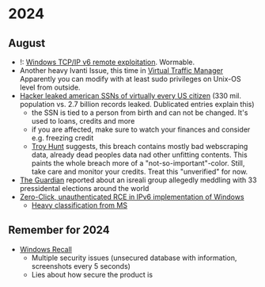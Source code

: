 # 2024
## August
* !: [Windows TCP/IP v6 remote exploitation](https://msrc.microsoft.com/update-guide/vulnerability/CVE-2024-38063). Wormable.
* Another heavy Ivanti Issue, this time in [Virtual Traffic Manager](https://forums.ivanti.com/s/article/Security-Advisory-Ivanti-Virtual-Traffic-Manager-vTM-CVE-2024-7593?language=en_US)  
Apparently you can modify with at least sudo privileges on Unix-OS level from outside.
* [Hacker leaked american SSNs of virtually every US citizen](https://www.bleepingcomputer.com/news/security/hackers-leak-27-billion-data-records-with-social-security-numbers/) (330 mil. population vs. 2.7 billion records leaked. Dublicated entries explain this)
    * the SSN is tied to a person from birth and can not be changed. It's used to loans, credits and more
    * if you are affected, make sure to watch your finances and consider e.g. freezing credit
    * [Troy Hunt](https://www.troyhunt.com/inside-the-3-billion-people-national-public-data-breach/) suggests, this breach contains mostly bad webscraping data, already dead peoples data nad other unfitting contents. This paints the whole breach more of a "not-so-important"-color. Still, take care and monitor your credits. Treat this "unverified" for now.
* [The Guardian](https://www.theguardian.com/world/2023/feb/15/revealed-disinformation-team-jorge-claim-meddling-elections-tal-hanan) reported about an isreali group allegedly meddling with 33 pressidental elections around the world
* [Zero-Click, unauthenticated RCE in IPv6 implementation of Windows](https://www.cybermaxx.com/resources/cve-2024-38063/)
    * [Heavy classification from MS](https://msrc.microsoft.com/update-guide/en-US/advisory/CVE-2024-38063)


## Remember for 2024
* [Windows Recall](https://doublepulsar.com/recall-stealing-everything-youve-ever-typed-or-viewed-on-your-own-windows-pc-is-now-possible-da3e12e9465e)
  * Multiple security issues (unsecured database with information, screenshots every 5 seconds)
  * Lies about how secure the product is
